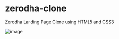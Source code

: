 # zerodha-clone
Zerodha Landing Page Clone using  HTML5 and CSS3


![image](https://github.com/kishore28kumar/zerodha-clone/assets/139374121/5a0405a8-04b4-4a0a-b746-e14a0a440ae7)

